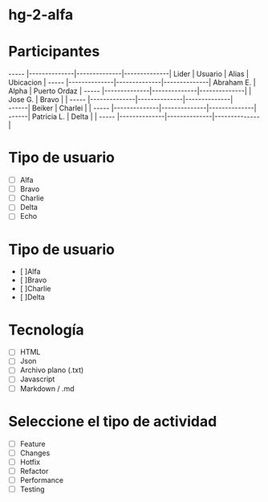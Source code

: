 # hg-2-alfa

# Participantes

----- |--------------|--------------|--------------|
Lider | Usuario      |     Alias    | Ubicacion    |
----- |--------------|--------------|--------------|
         Abraham E.   |     Alpha    | Puerto Ordaz |
----- |--------------|--------------|--------------|
      | Jose G.      |     Bravo    |              |
----- |--------------|--------------|--------------|  
------| Beiker       |     Charlei  |              |
----- |--------------|--------------|--------------|
------| Patricia L.  |     Delta    |              |
----- |--------------|--------------|--------------|


# Tipo de usuario
- [ ] Alfa
- [ ] Bravo 
- [ ] Charlie
- [ ] Delta
- [ ] Echo

# Tipo de usuario

- [ ]Alfa
- [ ]Bravo
- [ ]Charlie
- [ ]Delta

# Tecnología
-[ ] HTML
-[ ] Json
-[ ] Archivo plano (.txt)
-[ ] Javascript
-[ ] Markdown / .md

# Seleccione el tipo de actividad
-[ ] Feature
-[ ] Changes
-[ ] Hotfix
-[ ] Refactor
-[ ] Performance
-[ ] Testing
